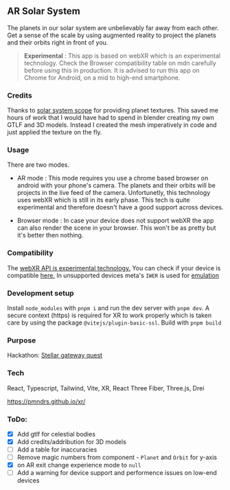 ## AR Solar System

The planets in our solar system are unbelievably far away from each other. Get a sense of the scale by using augmented reality to project the planets and their orbits right in front of you.

> **Experimental** : This app is based on webXR which is an experimental technology. 
> Check the Browser compatibility table on mdn carefully before using this in production. 
> It is advised to run this app on Chrome for Android, on a mid to high-end smartphone.

### Credits

Thanks to [solar system scope](https://www.solarsystemscope.com/textures/) for providing planet textures. This saved me hours of work that I would have had to spend in blender creating my own GTLF and 3D models. Instead I created the mesh imperatively in code and just applied the texture on the fly.

### Usage

There are two modes.

- AR mode :
This mode requires you use a chrome based browser on android with your phone's camera. The planets and their orbits will be projects in the live feed of the camera. Unfortunetly, this technology uses webXR which is still in its early phase. This tech is quite experimental and therefore doesn't have a good support across devices.

- Browser mode :
In case your device does not support webXR the app can also render the scene in your browser. This won't be as pretty but it's better then nothing.

### Compatibility

The [webXR API is experimental technology.](https://developer.mozilla.org/en-US/docs/Web/API/WebXR_Device_API)
You can check if your device is compatible [here.](https://immersive-web.github.io/webxr-samples/)
In unsupported devices meta's `IWER` is used for [emulation](https://pmndrs.github.io/xr/docs/getting-started/development-setup#2.-emulator:-iwer/devui)

### Development setup

Install `node_modules` with `pnpm i` and run the dev server with `pnpm dev`.
A secure context (https) is required for XR to work properly which is taken care by using the package `@vitejs/plugin-basic-ssl`.
Build with `pnpm build`

### Purpose

Hackathon: [Stellar gateway quest](https://devpost.com/software/solar-system-ar)

### Tech

React, Typescript, Tailwind, Vite, XR, React Three Fiber, Three.js, Drei

https://pmndrs.github.io/xr/

### ToDo:

- [x] Add gtlf for celestial bodies
- [x] Add credits/addribution for 3D models
- [ ] Add a table for inaccuracies
- [ ] Remove magic numbers from component - `Planet` and `Orbit` for y-axis
- [x] on AR exit change experience mode to `null`
- [ ] Add a warning for device support and performence issues on low-end devices
